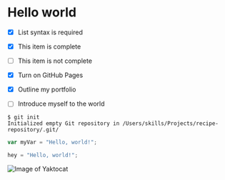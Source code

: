 # Hello world

- [x] List syntax is required
- [x] This item is complete
- [ ] This item is not complete

- [x] Turn on GitHub Pages
- [x] Outline my portfolio
- [ ] Introduce myself to the world

```
$ git init
Initialized empty Git repository in /Users/skills/Projects/recipe-repository/.git/
```

``` javascript
var myVar = "Hello, world!";
```
``` python
hey = "Hello, world!";
```



![Image of Yaktocat](https://octodex.github.com/images/yaktocat.png)


